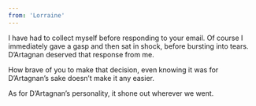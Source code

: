 ```yaml
---
from: 'Lorraine'
---
```


I have had to collect myself before responding to your email.  Of course I immediately gave a gasp and then sat in shock, before bursting into tears. D’Artagnan deserved that response from me. 

How brave of you to make that decision, even knowing it was for D’Artagnan’s sake doesn’t make it any easier.   

As for D’Artagnan’s personality, it shone out wherever we went.    